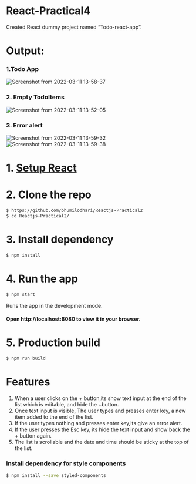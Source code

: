 # React-Practical4
  Created React dummy project named “Todo-react-app”.

# Output:

### 1.Todo App
![Screenshot from 2022-03-11 13-58-37](https://user-images.githubusercontent.com/97098100/157832122-97274835-219e-4c36-8532-38dfb21ba970.png)

### 2. Empty TodoItems
![Screenshot from 2022-03-11 13-52-05](https://user-images.githubusercontent.com/97098100/157832295-f8f174ae-7779-4123-b63d-295935badb86.png)

### 3. Error alert 
![Screenshot from 2022-03-11 13-59-32](https://user-images.githubusercontent.com/97098100/157832501-310b9369-9aea-48c5-b511-52da95e8582b.png)
![Screenshot from 2022-03-11 13-59-38](https://user-images.githubusercontent.com/97098100/157832602-e44ae42a-dd4b-41bf-8e7a-ebb2387c55c8.png)



# 1. [Setup React](https://reactjs.org/docs/try-react.html)

# 2. Clone the repo

```sh
$ https://github.com/bhumilodhari/Reactjs-Practical2
$ cd Reactjs-Practical2/
```
# 3. Install dependency
```sh
$ npm install
```

# 4. Run the app
```sh
$ npm start
```
Runs the app in the development mode.
#### Open http://localhost:8080 to view it in your browser.

# 5. Production build

```sh
$ npm run build
```
# Features

1. When a user clicks on the + button,its show text input at the end of the list which is editable, and hide the +button.
2. Once text input is visible, The user types and presses enter key, a new item added to the end of the list.
3. If the user types nothing and presses enter key,Its give an error alert.
4. If the user presses the Esc key, its hide the text input and show back the + button again.
5. The list is scrollable and the date and time should be sticky at the top of the list.

### Install dependency for style components
```sh
$ npm install --save styled-components
```

